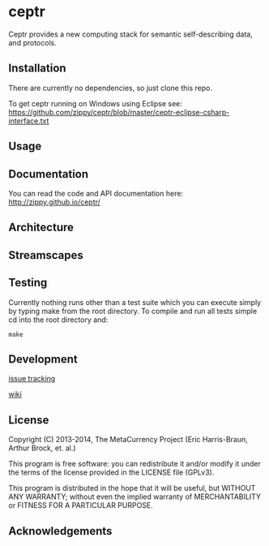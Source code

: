 # ceptr

Ceptr provides a new computing stack for semantic self-describing data, and protocols.

## Installation

There are currently no dependencies, so just clone this repo.

To get ceptr running on Windows using Eclipse see: https://github.com/zippy/ceptr/blob/master/ceptr-eclipse-csharp-interface.txt

## Usage

## Documentation

You can read the code and API documentation here: http://zippy.github.io/ceptr/

## Architecture

## Streamscapes

## Testing

Currently nothing runs other than a test suite which you can execute simply by typing make from the root directory.  To compile and run all tests simple cd into the root directory and:

    make

## Development

[issue tracking](https://github.com/zippy/ceptr/issue)

[wiki](https://github.com/zippy/ceptr/wiki)

## License

Copyright (C) 2013-2014, The MetaCurrency Project (Eric Harris-Braun, Arthur Brock, et. al.)

This program is free software: you can redistribute it and/or modify
it under the terms of the license provided in the LICENSE file (GPLv3).

This program is distributed in the hope that it will be useful,
but WITHOUT ANY WARRANTY; without even the implied warranty of
MERCHANTABILITY or FITNESS FOR A PARTICULAR PURPOSE.

## Acknowledgements

